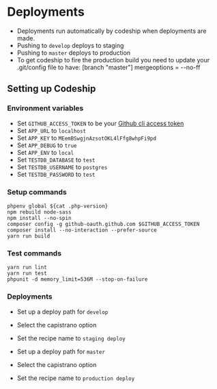 # Deployments

- Deployments run automatically by codeship when deployments are made.
- Pushing to `develop` deploys to staging
- Pushing to `master` deploys to production
- To get codeship to fire the production build you need to update your .git/config file to have:
   [branch "master"]
       mergeoptions = --no-ff

## Setting up Codeship

### Environment variables

- Set `GITHUB_ACCESS_TOKEN` to be your [Github cli access token](https://help.github.com/articles/creating-an-access-token-for-command-line-use/)
- Set `APP_URL` to `localhost`
- Set `APP_KEY` to `MEemBSwgjnAzsotOKL4lFfg8whpFi9pd`
- Set `APP_DEBUG` to `true`
- Set `APP_ENV` to `local`
- Set `TESTDB_DATABASE` to `test`
- Set `TESTDB_USERNAME` to `postgres`
- Set `TESTDB_PASSWORD` to `test`

### Setup commands

```
phpenv global ${cat .php-version}
npm rebuild node-sass
npm install --no-spin
composer config -g github-oauth.github.com $GITHUB_ACCESS_TOKEN
composer install --no-interaction --prefer-source
yarn run build
```

### Test commands

```
yarn run lint
yarn run test
phpunit -d memory_limit=536M --stop-on-failure
```

### Deployments

- Set up a deploy path for `develop`
- Select the capistrano option
- Set the recipe name to `staging deploy`


- Set up a deploy path for `master`
- Select the capistrano option
- Set the recipe name to `production deploy`
